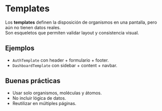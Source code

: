 # Templates

Los **templates** definen la disposición de organismos en una pantalla, pero aún no tienen datos reales.  
Son esqueletos que permiten validar layout y consistencia visual.

## Ejemplos

-   `AuthTemplate` con header + formulario + footer.
-   `DashboardTemplate` con sidebar + content + navbar.

## Buenas prácticas

-   Usar solo organismos, moléculas y átomos.
-   No incluir lógica de datos.
-   Reutilizar en múltiples páginas.
